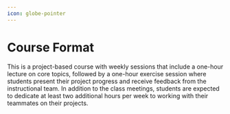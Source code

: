 ```yaml
---
icon: globe-pointer
---
```


# Course Format

This is a project-based course with weekly sessions that include a one-hour lecture on core topics, followed by a one-hour exercise session where students present their project progress and receive feedback from the instructional team. In addition to the class meetings, students are expected to dedicate at least two additional hours per week to working with their teammates on their projects.

